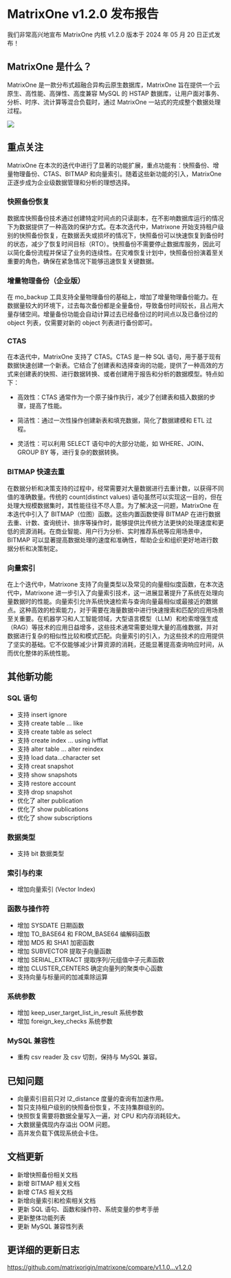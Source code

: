 # MatrixOne v1.2.0 发布报告

我们非常高兴地宣布 MatrixOne 内核 v1.2.0 版本于 2024 年 05 月 20 日正式发布！

## MatrixOne 是什么？

MatrixOne 是一款分布式超融合异构云原生数据库，MatrixOne 旨在提供一个云原生、高性能、高弹性、高度兼容 MySQL 的 HSTAP 数据库，让用户面对事务、分析、时序、流计算等混合负载时，通过 MatrixOne 一站式的完成整个数据处理过程。

![](https://community-shared-data-1308875761.cos.ap-beijing.myqcloud.com/artwork/docs/Release-Notes/release-notes-1.1.0.png)

## 重点关注

MatrixOne 在本次的迭代中进行了显著的功能扩展，重点功能有：快照备份、增量物理备份、CTAS、BITMAP 和向量索引。随着这些新功能的引入，MatrixOne 正逐步成为企业级数据管理和分析的理想选择。

### 快照备份恢复

数据库快照备份技术通过创建特定时间点的只读副本，在不影响数据库运行的情况下为数据提供了一种高效的保护方式。在本次迭代中，Matrixone 开始支持租户级别的快照备份恢复，在数据丢失或损坏的情况下，快照备份可以快速恢复到备份时的状态，减少了恢复时间目标（RTO）。快照备份不需要停止数据库服务，因此可以简化备份流程并保证了业务的连续性。在灾难恢复计划中，快照备份扮演着至关重要的角色，确保在紧急情况下能够迅速恢复关键数据。

### 增量物理备份（企业版）

在 mo_backup 工具支持全量物理备份的基础上，增加了增量物理备份能力。在数据量较大的环境下，过去每次备份都是全量备份，导致备份时间较长，且占用大量存储空间。增量备份功能会自动计算过去已经备份过的时间点以及已备份过的 object 列表，仅需要对新的 object 列表进行备份即可。

### CTAS

在本迭代中，MatrixOne 支持了 CTAS。CTAS 是一种 SQL 语句，用于基于现有数据快速创建一个新表。它结合了创建表和选择查询的功能，提供了一种高效的方式来创建表的快照、进行数据转换、或者创建用于报告和分析的数据模型。特点如下：

- 高效性：CTAS 通常作为一个原子操作执行，减少了创建表和插入数据的步骤，提高了性能。

- 简洁性：通过一次性操作创建新表和填充数据，简化了数据建模和 ETL 过程。

- 灵活性：可以利用 SELECT 语句中的大部分功能，如 WHERE、JOIN、GROUP BY 等，进行复杂的数据转换。

### BITMAP 快速去重

在数据分析和决策支持的过程中，经常需要对大量数据进行去重计数，以获得不同值的准确数量。传统的 count(distinct values) 语句虽然可以实现这一目的，但在处理大规模数据集时，其性能往往不尽人意。为了解决这一问题，MatrixOne 在本迭代中引入了 BITMAP（位图）函数。这些内置函数使得 BITMAP 在进行数据去重、计数、查询统计、排序等操作时，能够提供比传统方法更快的处理速度和更低的资源消耗。在商业智能、用户行为分析、实时推荐系统等应用场景中，BITMAP 可以显著提高数据处理的速度和准确性，帮助企业和组织更好地进行数据分析和决策制定。

### 向量索引

在上个迭代中，Matrixone 支持了向量类型以及常见的向量相似度函数，在本次迭代中，Matrixone 进一步引入了向量索引技术，这一进展显著提升了系统在处理向量数据时的性能。向量索引允许系统快速检索与查询向量最相似或最接近的数据点。这种高效的检索能力，对于需要在海量数据中进行快速搜索和匹配的应用场景至关重要。在机器学习和人工智能领域，大型语言模型（LLM）和检索增强生成（RAG）等技术的应用日益增多，这些技术通常需要处理大量的高维数据，并对数据进行复杂的相似性比较和模式匹配。向量索引的引入，为这些技术的应用提供了坚实的基础。它不仅能够减少计算资源的消耗，还能显著提高查询响应时间，从而优化整体的系统性能。

## 其他新功能

### SQL 语句

- 支持 insert ignore
- 支持 create table ... like
- 支持 create table as select
- 支持 create index ... using ivfflat
- 支持 alter table ... alter reindex
- 支持 load data...character set
- 支持 creat snapshot
- 支持 show snapshots
- 支持 restore account
- 支持 drop snapshot
- 优化了 alter publication
- 优化了 show publications
- 优化了 show subscriptions

### 数据类型

- 支持 bit 数据类型

### 索引与约束

- 增加向量索引 (Vector Index)

### 函数与操作符

- 增加 SYSDATE 日期函数
- 增加 TO_BASE64 和 FROM_BASE64 编解码函数
- 增加 MD5 和 SHA1 加密函数
- 增加 SUBVECTOR 提取子向量函数
- 增加 SERIAL_EXTRACT 提取序列/元组值中子元素函数
- 增加 CLUSTER_CENTERS 确定向量列的聚类中心函数
- 支持向量与标量间的加减乘除运算

### 系统参数

- 增加 keep_user_target_list_in_result 系统参数
- 增加 foreign_key_checks 系统参数

### MySQL 兼容性

- 重构 csv reader 及 csv 切割，保持与 MySQL 兼容。

## 已知问题

- 向量索引目前只对 l2_distance 度量的查询有加速作用。
- 暂只支持租户级别的快照备份恢复，不支持集群级别的。
- 快照恢复需要将数据全量写入一遍，对 CPU 和内存消耗较大。
- 大数据量偶现内存溢出 OOM 问题。
- 高并发负载下偶现系统会卡住。

## 文档更新

- 新增快照备份相关文档
- 新增 BITMAP 相关文档
- 新增 CTAS 相关文档
- 新增向量索引和检索相关文档
- 更新 SQL 语句、函数和操作符、系统变量的参考手册
- 更新整体功能列表
- 更新 MySQL 兼容性列表

## 更详细的更新日志

<https://github.com/matrixorigin/matrixone/compare/v1.1.0...v1.2.0>
